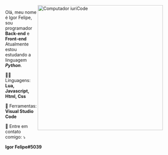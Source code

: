 <img src="https://raw.githubusercontent.com/MicaelliMedeiros/micaellimedeiros/master/image/computer-illustration.png" min-width="400px" max-width="400px" width="400px" align="right" alt="Computador iuriCode">

<p align="left"> 
 Olá, meu nome é Igor Felipe, sou programador <strong>Back-end</strong> e <strong>Front-end</strong> <br>
 Atualmente estou estudando a linguagem <i><b>Python</b></i>.
</p>

<p align="left">
  🧑‍💻 Linguagens: <strong>Lua, Javascript, Html, Css</strong>
</p>

<p align="left">
  💼 Ferramentas: <strong>Visual Studio Code</strong>
</p>

<p align="left">
  💌 Entre em contato comigo: ⤵️
</p>

<p align="left">
 <b>Igor Felipe#5039</b>
</p>  
